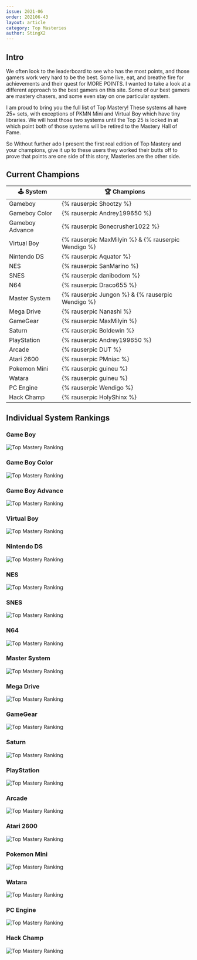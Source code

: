 ```yaml
---
issue: 2021-06
order: 202106-43
layout: article
category: Top Masteries
author: StingX2
---
```


## Intro

We often look to the leaderboard to see who has the most points, and those gamers work very hard to be the best. Some live, eat, and breathe fire for achievements and their quest for MORE POINTS. I wanted to take a look at a different approach to the best gamers on this site. Some of our best gamers are mastery chasers, and some even stay on one particular system.

I am proud to bring you the full list of Top Mastery! These systems all have 25+ sets, with exceptions of PKMN Mini and Virtual Boy which have tiny libraries. We will host those two systems until the Top 25 is locked in at which point both of those systems will be retired to the Mastery Hall of Fame. 

So Without further ado I present the first real edition of Top Mastery and your champions, give it up to these users they worked their butts off to prove that points are one side of this story, Masteries are the other side.

## Current Champions

| :joystick: System | :trophy: Champions |
| - | - |
| Gameboy | {% rauserpic Shootzy %} |
| Gameboy Color | {% rauserpic Andrey199650 %} |
| Gameboy Advance | {% rauserpic Bonecrusher1022 %} |
| Virtual Boy | {% rauserpic MaxMilyin %} & {% rauserpic Wendigo %} |
| Nintendo DS | {% rauserpic Aquator %} |
| NES | {% rauserpic SanMarino %} |
| SNES | {% rauserpic danibodom %} |
| N64 | {% rauserpic Draco655 %} |
| Master System | {% rauserpic Jungon %} & {% rauserpic Wendigo %} |
| Mega Drive | {% rauserpic Nanashi %} |
| GameGear | {% rauserpic MaxMilyin %} |
| Saturn | {% rauserpic Boldewin %} |
| PlayStation | {% rauserpic Andrey199650 %} |
| Arcade | {% rauserpic DUT %} |
| Atari 2600 | {% rauserpic PMniac %} |
| Pokemon Mini | {% rauserpic guineu %} |
| Watara | {% rauserpic guineu %} |
| PC Engine | {% rauserpic Wendigo %} |
| Hack Champ | {% rauserpic HolyShinx %} |



## Individual System Rankings


### Game Boy

![Top Mastery Ranking](img/top-mastery-gb.png)


### Game Boy Color

![Top Mastery Ranking](img/top-mastery-gbc.png)


### Game Boy Advance

![Top Mastery Ranking](img/top-mastery-gba.png)


### Virtual Boy

![Top Mastery Ranking](img/top-mastery-vb.png)


### Nintendo DS

![Top Mastery Ranking](img/top-mastery-nds.png)


### NES

![Top Mastery Ranking](img/top-mastery-nes.png)


### SNES

![Top Mastery Ranking](img/top-mastery-snes.png)


### N64

![Top Mastery Ranking](img/top-mastery-n64.png)


### Master System

![Top Mastery Ranking](img/top-mastery-sms.png)


### Mega Drive

![Top Mastery Ranking](img/top-mastery-megadrive.png)


### GameGear

![Top Mastery Ranking](img/top-mastery-gg.png)


### Saturn

![Top Mastery Ranking](img/top-mastery-saturn.png)


### PlayStation

![Top Mastery Ranking](img/top-mastery-saturn.png)


### Arcade

![Top Mastery Ranking](img/top-mastery-arcade.png)


### Atari 2600

![Top Mastery Ranking](img/top-mastery-atari2600.png)


### Pokemon Mini

![Top Mastery Ranking](img/top-mastery-pkmnmini.png)


### Watara

![Top Mastery Ranking](img/top-mastery-watara.png)


### PC Engine

![Top Mastery Ranking](img/top-mastery-pcengine.png)


### Hack Champ

![Top Mastery Ranking](img/top-mastery-hack.png)

